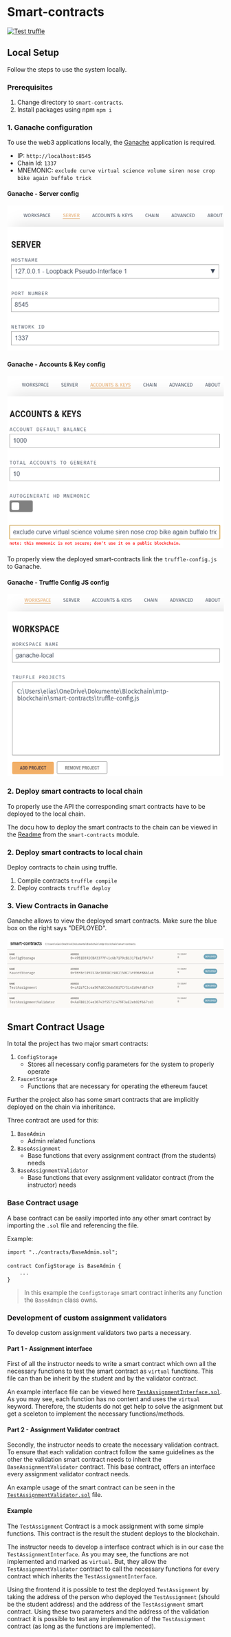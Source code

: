 # Smart-contracts
[![Test truffle](https://github.com/Jonas-Grill/mtp-blockchain/actions/workflows/test-truffle.yml/badge.svg)](https://github.com/Jonas-Grill/mtp-blockchain/actions/workflows/test-truffle.yml)

## Local Setup

Follow the steps to use the system locally.

### Prerequisites

1. Change directory to `smart-contracts`.
2. Install packages using npm `npm i`

### 1. Ganache configuration

To use the web3 applications locally, the [Ganache](https://trufflesuite.com/ganache/) application is required. 

- IP: `http://localhost:8545`
- Chain Id: `1337`
- MNEMONIC: `exclude curve virtual science volume siren nose crop bike again buffalo trick`

#### Ganache - Server config
![Ganache - Server config](assets/img/ganache-server-config.png)

#### Ganache - Accounts & Key config
![Ganache - Accounts & Key config](assets/img/ganache-accounts-key-config.png)

To properly view the deployed smart-contracts link the `truffle-config.js` to Ganache.

#### Ganache - Truffle Config JS config
![Ganache - Truffle Config JS config](assets/img/ganache-smart-contracts-js.png)

### 2. Deploy smart contracts to local chain

To properly use the API the corresponding smart contracts have to be deployed to the local chain. 

The docu how to deploy the smart contracts to the chain can be viewed in the [Readme](../smart-contracts/README.md)  from the `smart-contracts` module. 

### 2. Deploy smart contracts to local chain

Deploy contracts to chain using truffle.

1. Compile contracts `truffle compile`
2. Deploy contracts `truffle deploy`

### 3. View Contracts in Ganache

Ganache allows to view the deployed smart contracts. Make sure the blue box on the right says "DEPLOYED".

![Ganache - Smart Contract View](assets/img/ganache-smart-contracts-view.png)


## Smart Contract Usage

In total the project has two major smart contracts:
1. `ConfigStorage`
    - Stores all necessary config parameters for the system to properly operate
2. `FaucetStorage`
    - Functions that are necessary for operating the ethereum faucet

Further the project also has some smart contracts that are implicitly deployed on the chain via inheritance. 

Three contract are used for this:
1. `BaseAdmin`
    - Admin related functions
2. `BaseAssignment`
    - Base functions that every assignment contract (from the students) needs
3. `BaseAssignmentValidator`
    - Base functions that every assignment validator contract (from the instructor) needs


### Base Contract usage

A base contract can be easily imported into any other smart contract by importing the `.sol` file and referencing the file. 

Example:
```
import "../contracts/BaseAdmin.sol";

contract ConfigStorage is BaseAdmin {
    ...
}
```

> In this example the `ConfigStorage` smart contract inherits any function the `BaseAdmin` class owns.

### Development of custom assignment validators

To develop custom assignment validators two parts a necessary.

#### Part 1 - Assignment interface

First of all the instructor needs to write a smart contract which own all the necessary functions to test the smart contract as `virtual` functions. This file can than be inherit by the student and by the validator contract. 

An example interface file can be viewed here [`TestAssignmentInterface.sol`](/smart-contracts/contracts/TestAssignmentInterface.sol). As you may see, each function has no content and uses the `virtual` keyword. Therefore, the students do not get help to solve the asignment but get a sceleton to implement the necessary functions/methods.

#### Part 2 - Assignment Validator contract

Secondly, the instructor needs to create the necessary validation contract. To ensure that each validation contract follow the same guidelines as the other the validation smart contract needs to inherit the `BaseAssignmentValidator` contract. This base contract, offers an interface every assignment validator contract needs.

An example usage of the smart contract can be seen in the [`TestAssignmentValidator.sol`](/smart-contracts/contracts/TestAssignmentValidator.sol) file.

#### Example

The `TestAssignment` Contract is a mock assignment with some simple functions. This contract is the result the student deploys to the blockchain. 

The instructor needs to develop a interface contract which is in our case the `TestAssignmentInterface`. As you may see, the functions are not implemented and marked as `virtual`. But, they allow the `TestAssignmentValidator` contract to call the necessary functions for every contract which inherits the `TestAssignmentInterface`.

Using the frontend it is possible to test the deployed `TestAssignment` by taking the address of the person who deployed the `TestAssignment` (should be the student address) and the address of the `TestAssignment` smart contract. Using these two parameters and the address of the validation contract it is possible to test any implemenation of the `TestAssignment` contract (as long as the functions are implemented). 
